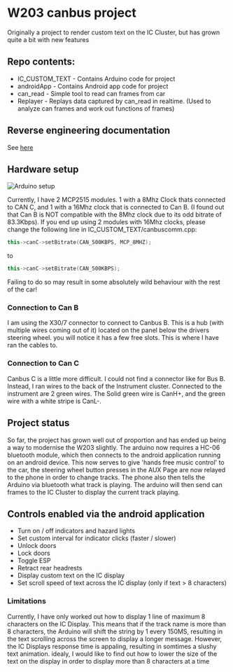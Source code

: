 # W203 canbus project

Originally a project to render custom text on the IC Cluster, but has grown quite a bit with new features


## Repo contents:
* IC_CUSTOM_TEXT - Contains Arduino code for project
* androidApp - Contains Android app code for project
* can_read - Simple tool to read can frames from car
* Replayer - Replays data captured by can_read in realtime. (Used to analyze can frames and work out functions of frames)

## Reverse engineering documentation
See [here](https://docs.google.com/spreadsheets/d/1krPDmjjwmlta4jAVcDMoWbseAokUYnBAHn67pOo00C0/edit?usp=sharing)

## Hardware setup
![Arduino setup](/setup.png?raw=true "Arduino hardware setup")

Currently, I have 2 MCP2515 modules. 1 with a 8Mhz Clock thats connected to CAN C, and 1 with a 16Mhz clock that is connected to Can B. (I found out that Can B is NOT compatible with the 8Mhz clock due to its odd bitrate of 83.3Kbps). If you end up using 2 modules with 16Mhz clocks, please change the following line in IC_CUSTOM_TEXT/canbuscomm.cpp:
```cpp
this->canC->setBitrate(CAN_500KBPS, MCP_8MHZ);
```
to
```cpp
this->canC->setBitrate(CAN_500KBPS);
```
Failing to do so may result in some absolutely wild behaviour with the rest of the car!

### Connection to Can B
I am using the X30/7 connector to connect to Canbus B. This is a hub (with multiple wires coming out of it) located on the panel below the drivers steering wheel. you will notice it has a few free slots. This is where I have ran the cables to.

### Connection to Can C
Canbus C is a little more difficult. I could not find a connector like for Bus B. Instead, I ran wires to the back of the Instrument cluster. Connected to the instrument are 2 green wires. The Solid green wire is CanH+, and the green wire with a white stripe is CanL-.

## Project status
So far, the project has grown well out of proportion and has ended up being a way to modernise the W203 slightly. The arduino now requires a HC-06 bluetooth module, which then connects to the android application running on an android device. This now serves to give 'hands free music control' to the car, the steering wheel button presses in the AUX Page are now relayed to the phone in order to change tracks. The phone also then tells the Arduino via bluetooth what track is playing. The arduino will then send can frames to the IC Cluster to display the current track playing.

## Controls enabled via the android application
* Turn on / off indicators and hazard lights
* Set custom interval for indicator clicks (faster / slower)
* Unlock doors
* Lock doors
* Toggle ESP
* Retract rear headrests
* Display custom text on the IC display
* Set scroll speed of text across the IC display (only if text > 8 characters)

### Limitations
Currently, I have only worked out how to display 1 line of maximum 8 characters on the IC Display. This means that if the track name is more than 8 characters, the Arduino will shift the string by 1 every 150MS, resulting in the text scrolling across the screen to display a longer message. However, the IC Displays response time is appaling, resulting in somtimes a slushy text animation. idealy, I would like to find out how to lower the size of the text on the display in order to display more than 8 characters at a time
